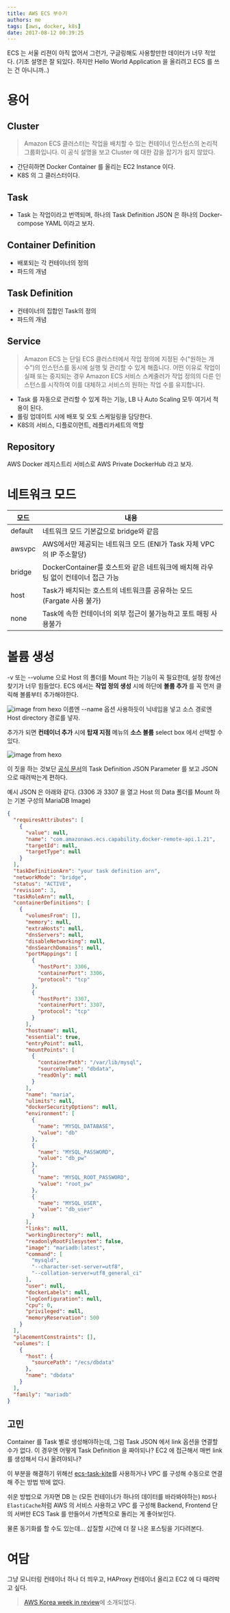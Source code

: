 ```yaml
---
title: AWS ECS 부수기
authors: me
tags: [aws, docker, k8s]
date: 2017-08-12 00:39:25
---
```


ECS 는 서울 리젼이 아직 없어서 그런가, 구글링해도 사용할만한 데이터가 너무 적었다.
(기초 설명은 잘 되있다. 하지만 Hello World Application 을 올리려고 ECS 를 쓰는 건 아니니까..)

# 용어

## Cluster

> Amazon ECS 클러스터는 작업을 배치할 수 있는 컨테이너 인스턴스의 논리적 그룹화입니다.
> 이 공식 설명을 보고 Cluster 에 대한 감을 잡기가 쉽지 않았다.

- 간단히하면 Docker Container 를 올리는 EC2 Instance 이다.
- K8S 의 그 클러스터이다.

## Task

- Task 는 작업이라고 번역되며, 하나의 Task Definition JSON 은 하나의 Docker-compose YAML 이라고 보자.

## Container Definition

- 배포되는 각 컨테이너의 정의
- 파드의 개념

## Task Definition

- 컨테이너의 집합인 Task의 정의
- 파드의 개념

## Service

> Amazon ECS 는 단일 ECS 클러스터에서 작업 정의에 지정된 수("원하는 개수")의 인스턴스를 동시에 실행 및 관리할 수 있게 해줍니다.
> 어떤 이유로 작업이 실패 또는 중지되는 경우 Amazon ECS 서비스 스케줄러가 작업 정의의 다른 인스턴스를 시작하여 이를 대체하고 서비스의 원하는 작업 수를 유지합니다.

- Task 를 자동으로 관리할 수 있게 하는 기능, LB 나 Auto Scaling 모두 여기서 적용이 된다.
- 롤링 업데이트 시에 배포 및 오토 스케일링을 담당한다.
- K8S의 서비스, 디플로이먼트, 레플리카세트의 역할

## Repository

AWS Docker 레지스트리 서비스로 AWS Private DockerHub 라고 보자.

# 네트워크 모드

| 모드    | 내용                                                                             |
| ------- | -------------------------------------------------------------------------------- |
| default | 네트워크 모드 기본값으로 bridge와 같음                                           |
| awsvpc  | AWS에서만 제공되는 네트워크 모드 (ENI가 Task 자체 VPC의 IP 주소할당)             |
| bridge  | DockerContainer를 호스트와 같은 네트워크에 배치해 라우팅 없이 컨테이너 접근 가능 |
| host    | Task가 배치되는 호스트의 네트워크를 공유하는 모드 (Fargate 사용 불가)            |
| none    | Task에 속한 컨테이너의 외부 접근이 불가능하고 포트 매핑 사용불가                 |

# 볼륨 생성

-v 또는 --volume 으로 Host 의 폴더를 Mount 하는 기능이 꼭 필요한데, 설정 창에선 찾기가 너무 힘들었다.
ECS 에서는 **작업 정의 생성** 시에 하단에 **볼륨 추가** 를 꼭 먼저 클릭해 볼륨부터 추가해야한다.

![image from hexo](https://i.imgur.com/C4iUL0x.png)
이름엔 --name 옵션 사용하듯이 닉네임을 넣고
소스 경로엔 Host directory 경로를 넣자.

추가가 되면 **컨테이너 추가** 시에 **탑재 지점** 메뉴의 **소스 볼륨** select box 에서 선택할 수 있다.

![image from hexo](https://i.imgur.com/BJrFNCX.png)

이 짓을 하는 것보단 [공식 문서](https://docs.aws.amazon.com/ko_kr/AmazonECS/latest/developerguide/task_definition_parameters.html)의 Task Definition JSON Parameter 를 보고 JSON 으로 때려박는게 편하다.

예시 JSON 은 아래와 같다.
(3306 과 3307 을 열고 Host 의 Data 폴더를 Mount 하는 기본 구성의 MariaDB Image)

```json mariadb
{
  "requiresAttributes": [
    {
      "value": null,
      "name": "com.amazonaws.ecs.capability.docker-remote-api.1.21",
      "targetId": null,
      "targetType": null
    }
  ],
  "taskDefinitionArn": "your task definition arn",
  "networkMode": "bridge",
  "status": "ACTIVE",
  "revision": 3,
  "taskRoleArn": null,
  "containerDefinitions": [
    {
      "volumesFrom": [],
      "memory": null,
      "extraHosts": null,
      "dnsServers": null,
      "disableNetworking": null,
      "dnsSearchDomains": null,
      "portMappings": [
        {
          "hostPort": 3306,
          "containerPort": 3306,
          "protocol": "tcp"
        },
        {
          "hostPort": 3307,
          "containerPort": 3307,
          "protocol": "tcp"
        }
      ],
      "hostname": null,
      "essential": true,
      "entryPoint": null,
      "mountPoints": [
        {
          "containerPath": "/var/lib/mysql",
          "sourceVolume": "dbdata",
          "readOnly": null
        }
      ],
      "name": "maria",
      "ulimits": null,
      "dockerSecurityOptions": null,
      "environment": [
        {
          "name": "MYSQL_DATABASE",
          "value": "db"
        },
        {
          "name": "MYSQL_PASSWORD",
          "value": "db_pw"
        },
        {
          "name": "MYSQL_ROOT_PASSWORD",
          "value": "root_pw"
        },
        {
          "name": "MYSQL_USER",
          "value": "db_user"
        }
      ],
      "links": null,
      "workingDirectory": null,
      "readonlyRootFilesystem": false,
      "image": "mariadb:latest",
      "command": [
        "mysqld",
        "--character-set-server=utf8",
        "--collation-server=utf8_general_ci"
      ],
      "user": null,
      "dockerLabels": null,
      "logConfiguration": null,
      "cpu": 0,
      "privileged": null,
      "memoryReservation": 500
    }
  ],
  "placementConstraints": [],
  "volumes": [
    {
      "host": {
        "sourcePath": "/ecs/dbdata"
      },
      "name": "dbdata"
    }
  ],
  "family": "mariadb"
}
```

## 고민

Container 를 Task 별로 생성해야하는데, 그럼 Task JSON 에서 link 옵션을 연결할 수가 없다. 이 경우엔 어떻게 Task Definition 을 짜야되나?
EC2 에 접근해서 매번 link 를 생성해서 다시 올려야되나?

이 부분을 해결하기 위해선 [ecs-task-kite](https://github.com/awslabs/ecs-task-kite)를 사용하거나 VPC 를 구성해 수동으로 연결해 주는 방법 밖에 없다.

쉬운 방법으로 가자면 DB 는 (모든 컨테이너가 하나의 데이터를 바라봐야하는) `RDS`나 `ElastiCache`처럼 AWS 의 서비스 사용하고 VPC 를 구성해 Backend, Frontend 단의 서버만 ECS Task 를 만들어서 가변적으로 돌리는 게 좋아보인다.

물론 동기화를 할 수도 있는데... 삽질할 시간에 더 잘 나온 포스팅을 기다려본다.

# 여담

그냥 모니터링 컨테이너 하나 더 띄우고, HAProxy 컨테이너 올리고 EC2 에 다 때려박고 싶다.

> [AWS Korea week in review](https://aws.amazon.com/ko/blogs/korea/week-in-review-28-08-17/)에 소개되었다.

